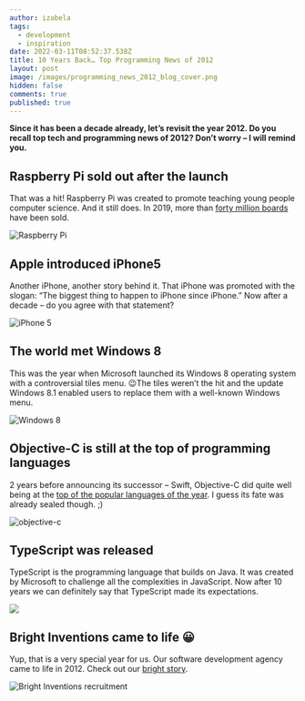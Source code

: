 ```yaml
---
author: izabela
tags:
  - development
  - inspiration
date: 2022-03-11T08:52:37.538Z
title: 10 Years Back… Top Programming News of 2012
layout: post
image: /images/programming_news_2012_blog_cover.png
hidden: false
comments: true
published: true
---
```

**Since it has been a decade already, let’s revisit the year 2012. Do you recall top tech and programming news of 2012? Don’t worry – I will remind you.**

## Raspberry Pi sold out after the launch

That was a hit! Raspberry Pi was created to promote teaching young people computer science. And it still does. In 2019, more than [forty million boards](https://twitter.com/EbenUpton/status/1205646606504275968) have been sold.

![Raspberry Pi](/images/raspberrypi_2012.png)

## Apple introduced iPhone5

Another iPhone, another story behind it. That iPhone was promoted with the slogan: “The biggest thing to happen to iPhone since iPhone.” Now after a decade – do you agree with that statement?

![iPhone 5](/images/iphone5_2012.png)

## The world met Windows 8

This was the year when Microsoft launched its Windows 8 operating system with a controversial tiles menu. 😉The tiles weren’t the hit and the update Windows 8.1 enabled users to replace them with a well-known Windows menu.

![Windows 8](/images/windows8_2012.png)

## Objective-C is still at the top of programming languages

2 years before announcing its successor – Swift, Objective-C did quite well being at the [top of the popular languages of the year](https://www.i-programmer.info/news/98-languages/5298-the-top-languages-of-2012.html). I guess its fate was already sealed though. ;)

![objective-c](/images/objectivec_2012.png)

## TypeScript was released

TypeScript is the programming language that builds on Java. It was created by Microsoft to challenge all the complexities in JavaScript. Now after 10 years we can definitely say that TypeScript made its expectations.

![](/images/blog_post_in_2012.png)

## Bright Inventions came to life 😀

Yup, that is a very special year for us. Our software development agency came to life in 2012. Check out our [bright story](/blog/bright-inventions-turns-10-in-march-what-do-we-value/).

![Bright Inventions recruitment](/images/join_bright_inventions.png)
